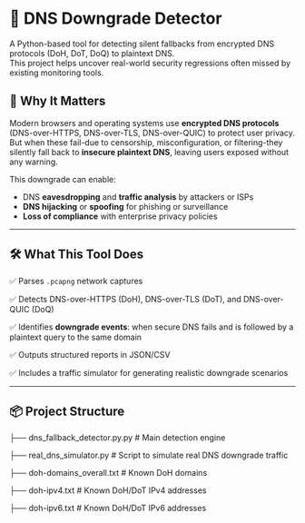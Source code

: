 # 🔐 DNS Downgrade Detector

A Python-based tool for detecting silent fallbacks from encrypted DNS protocols (DoH, DoT, DoQ) to plaintext DNS.  
This project helps uncover real-world security regressions often missed by existing monitoring tools.

## 🚨 Why It Matters

Modern browsers and operating systems use **encrypted DNS protocols** (DNS-over-HTTPS, DNS-over-TLS, DNS-over-QUIC) to protect user privacy. But when these fail-due to censorship, misconfiguration, or filtering-they silently fall back to **insecure plaintext DNS**, leaving users exposed without any warning.

This downgrade can enable:
- DNS **eavesdropping** and **traffic analysis** by attackers or ISPs
- **DNS hijacking** or **spoofing** for phishing or surveillance
- **Loss of compliance** with enterprise privacy policies

---

## 🛠️ What This Tool Does

✅ Parses `.pcapng` network captures

✅ Detects DNS-over-HTTPS (DoH), DNS-over-TLS (DoT), and DNS-over-QUIC (DoQ)

✅ Identifies **downgrade events**: when secure DNS fails and is followed by a plaintext query to the same domain

✅ Outputs structured reports in JSON/CSV

✅ Includes a traffic simulator for generating realistic downgrade scenarios

---

## 📦 Project Structure
├── dns_fallback_detector.py.py # Main detection engine

├── real_dns_simulator.py # Script to simulate real DNS downgrade traffic

├── doh-domains_overall.txt # Known DoH domains

├── doh-ipv4.txt # Known DoH/DoT IPv4 addresses

├── doh-ipv6.txt # Known DoH/DoT IPv6 addresses

